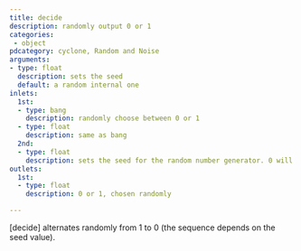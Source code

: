 ```yaml
---
title: decide
description: randomly output 0 or 1
categories:
 - object
pdcategory: cyclone, Random and Noise
arguments:
- type: float
  description: sets the seed
  default: a random internal one
inlets:
  1st:
  - type: bang
    description: randomly choose between 0 or 1
  - type: float
    description: same as bang
  2nd:
  - type: float
    description: sets the seed for the random number generator. 0 will use a random seed, any other integer float is the seed
outlets:
  1st:
  - type: float
    description: 0 or 1, chosen randomly

---
```


[decide] alternates randomly from 1 to 0 (the sequence depends on the seed value).

